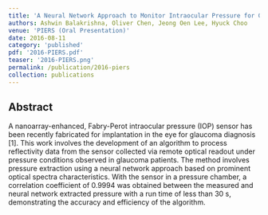 ```yaml
---
title: 'A Neural Network Approach to Monitor Intraocular Pressure for Glaucoma Diagnosis'
authors: Ashwin Balakrishna, Oliver Chen, Jeong Oen Lee, Hyuck Choo
venue: 'PIERS (Oral Presentation)'
date: 2016-08-11
category: 'published'
pdf: '2016-PIERS.pdf'
teaser: '2016-PIERS.png'
permalink: /publication/2016-piers
collection: publications
---
```


Abstract
-------
A nanoarray-enhanced, Fabry-Perot intraocular pressure (IOP) sensor has been recently fabricated for implantation in the eye for glaucoma diagnosis [1]. This work involves the development of an algorithm to process reflectivity data from the sensor collected via remote optical readout under pressure conditions observed in glaucoma patients. The method involves pressure extraction using a neural network approach based on prominent optical spectra characteristics. With the sensor in a pressure chamber, a correlation coefficient of 0.9994 was obtained between the measured and neural network extracted pressure with a run time of less than 30 s, demonstrating the accuracy and efficiency of the algorithm. 
